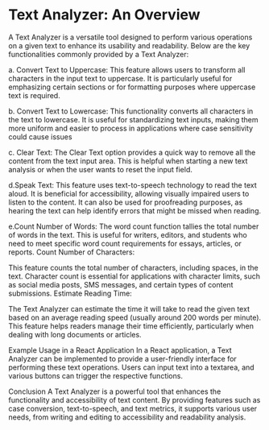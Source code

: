 # Text Analyzer: An Overview
A Text Analyzer is a versatile tool designed to perform various operations on a given text to enhance its usability and readability. Below are the key functionalities commonly provided by a Text Analyzer:

a. Convert Text to Uppercase:
This feature allows users to transform all characters in the input text to uppercase. It is particularly useful for emphasizing certain sections or for formatting purposes where uppercase text is required.

b. Convert Text to Lowercase:
This functionality converts all characters in the text to lowercase. It is useful for standardizing text inputs, making them more uniform and easier to process in applications where case sensitivity could cause issues

c. Clear Text:
The Clear Text option provides a quick way to remove all the content from the text input area. This is helpful when starting a new text analysis or when the user wants to reset the input field.

d.Speak Text:
This feature uses text-to-speech technology to read the text aloud. It is beneficial for accessibility, allowing visually impaired users to listen to the content. It can also be used for proofreading purposes, as hearing the text can help identify errors that might be missed when reading.

e.Count Number of Words:
The word count function tallies the total number of words in the text. This is useful for writers, editors, and students who need to meet specific word count requirements for essays, articles, or reports.
Count Number of Characters:

This feature counts the total number of characters, including spaces, in the text. Character count is essential for applications with character limits, such as social media posts, SMS messages, and certain types of content submissions.
Estimate Reading Time:

The Text Analyzer can estimate the time it will take to read the given text based on an average reading speed (usually around 200 words per minute). This feature helps readers manage their time efficiently, particularly when dealing with long documents or articles.

Example Usage in a React Application
In a React application, a Text Analyzer can be implemented to provide a user-friendly interface for performing these text operations. Users can input text into a textarea, and various buttons can trigger the respective functions.

Conclusion
A Text Analyzer is a powerful tool that enhances the functionality and accessibility of text content. By providing features such as case conversion, text-to-speech, and text metrics, it supports various user needs, from writing and editing to accessibility and readability analysis.
